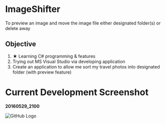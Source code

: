 # ImageShifter
To preview an image and move the image file either designated folder(s) or delete away

## Objective
1. ★ Learning C# programming & features
2. Trying out MS Visual Studio via developing application
3. Create an application to allow me sort my travel photos into designated folder (with preview feature)

# Current Development Screenshot
**20160529_2100**

![GitHub Logo](https://github.com/adamliu84/ImageShifter/blob/master/Documentation/20160529_2100.png?raw=true)
